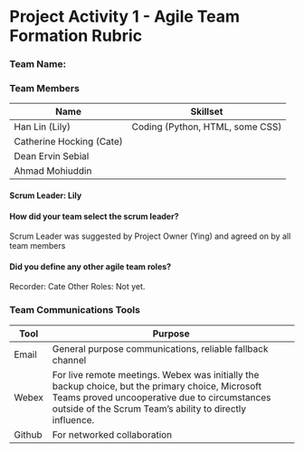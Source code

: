 # Project Activity 1 - Agile Team Formation Rubric
### Team Name: <TODO>

### Team Members
| Name                      | Skillset      |
| ------------------------- | ------------- |
| Han Lin (Lily)            | Coding (Python, HTML, some CSS)  |
| Catherine Hocking (Cate)  |               |
| Dean Ervin Sebial         |               |
| Ahmad Mohiuddin           |               |
    
#### Scrum Leader: Lily

#### How did your team select the scrum leader? 
Scrum Leader was suggested by Project Owner (Ying) and agreed on by all team members 
    
#### Did you define any other agile team roles?  
Recorder: Cate
Other Roles: Not yet. <TODO>    
    
### Team Communications Tools
| Tool   | Purpose |
| ------ | ------- |
| Email  | General purpose communications, reliable fallback channel  |
| Webex  | For live remote meetings. Webex was initially the backup choice, but the primary choice, Microsoft Teams proved uncooperative due to circumstances outside of the Scrum Team’s ability to directly influence. |
| Github | For networked collaboration |
